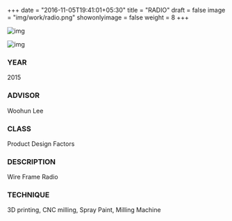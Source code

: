 +++
date = "2016-11-05T19:41:01+05:30"
title = "RADIO"
draft = false
image = "img/work/radio.png"
showonlyimage = false
weight = 8
+++

<!--more-->

![img](../../img/work/radio.png)

![img](../../img/work/radio0.png)


### YEAR

2015

### ADVISOR

Woohun Lee

### CLASS

Product Design Factors

### DESCRIPTION

Wire Frame Radio

### TECHNIQUE

3D printing, CNC milling, Spray Paint, Milling Machine

